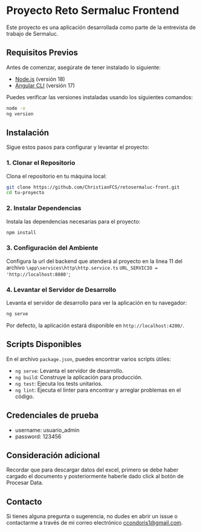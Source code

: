 # Proyecto Reto Sermaluc Frontend

Este proyecto es una aplicación desarrollada como parte de la entrevista de trabajo de Sermaluc.

## Requisitos Previos

Antes de comenzar, asegúrate de tener instalado lo siguiente:

- [Node.js](https://nodejs.org/) (versión 18)
- [Angular CLI](https://angular.io/cli) (versión 17)

Puedes verificar las versiones instaladas usando los siguientes comandos:

```bash
node -v
ng version
```

## Instalación

Sigue estos pasos para configurar y levantar el proyecto:

### 1. Clonar el Repositorio

Clona el repositorio en tu máquina local:

```bash
git clone https://github.com/ChristianFCS/retosermaluc-front.git
cd tu-proyecto
```

### 2. Instalar Dependencias

Instala las dependencias necesarias para el proyecto:

```bash
npm install
```

### 3. Configuración del Ambiente

Configura la url del backend que atenderá al proyecto en la linea 11 del archivo `\app\services\http\http.service.ts`
`URL_SERVICIO = 'http://localhost:8080'`;

### 4. Levantar el Servidor de Desarrollo

Levanta el servidor de desarrollo para ver la aplicación en tu navegador:

```bash
ng serve
```

Por defecto, la aplicación estará disponible en `http://localhost:4200/`.

## Scripts Disponibles

En el archivo `package.json`, puedes encontrar varios scripts útiles:

- `ng serve`: Levanta el servidor de desarrollo.
- `ng build`: Construye la aplicación para producción.
- `ng test`: Ejecuta los tests unitarios.
- `ng lint`: Ejecuta el linter para encontrar y arreglar problemas en el código.

## Credenciales de prueba
- username: usuario_admin
- password: 123456
  
## Consideración adicional
Recordar que para descargar datos del excel, primero se debe haber cargado el documento y posteriormente haberle dado click al botón de Procesar Data.

## Contacto

Si tienes alguna pregunta o sugerencia, no dudes en abrir un issue o contactarme a través de mi correo electrónico [ccondoris1@gmail.com](mailto:ccondoris1@gmail.com).
